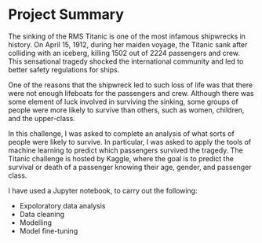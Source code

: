 # Project Summary
The sinking of the RMS Titanic is one of the most infamous shipwrecks in history. On April 15, 1912, during her maiden voyage, the Titanic sank after colliding with an iceberg, killing 1502 out of 2224 passengers and crew. This sensational tragedy shocked the international community and led to better safety regulations for ships.

One of the reasons that the shipwreck led to such loss of life was that there were not enough lifeboats for the passengers and crew. Although there was some element of luck involved in surviving the sinking, some groups of people were more likely to survive than others, such as women, children, and the upper-class.

In this challenge, I was asked to complete an analysis of what sorts of people were likely to survive. In particular, I was asked to apply the tools of machine learning to predict which passengers survived the tragedy. The Titanic challenge is hosted by Kaggle, where the goal is to predict the survival or death of a passenger knowing their age, gender, and passenger class.

I have used a Jupyter notebook, to carry out the following:
 - Expoloratory data analysis
 - Data cleaning
 - Modelling
 - Model fine-tuning
